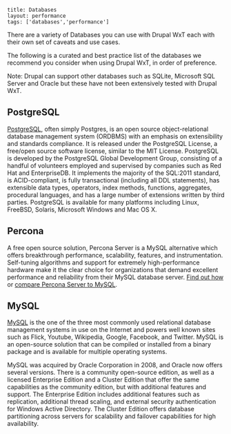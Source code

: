 ```
title: Databases
layout: performance
tags: ['databases','performance']
```

There are a variety of Databases you can use with Drupal WxT each with their own set of caveats and use cases.

The following is a curated and best practice list of the databases we recommend you consider when using Drupal WxT, in order of preference.

Note: Drupal can support other databases such as SQLite, Microsoft SQL Server and Oracle but these have not been extensively tested with Drupal WxT.

## PostgreSQL

[PostgreSQL][postgresql], often simply Postgres, is an open source object-relational database management system (ORDBMS) with an emphasis on extensibility and standards compliance. It is released under the PostgreSQL License, a free/open source software license, similar to the MIT License. PostgreSQL is developed by the PostgreSQL Global Development Group, consisting of a handful of volunteers employed and supervised by companies such as Red Hat and EnterpriseDB. It implements the majority of the SQL:2011 standard, is ACID-compliant, is fully transactional (including all DDL statements), has extensible data types, operators, index methods, functions, aggregates, procedural languages, and has a large number of extensions written by third parties. PostgreSQL is available for many platforms including Linux, FreeBSD, Solaris, Microsoft Windows and Mac OS X.

## Percona

A free open source solution, Percona Server is a MySQL alternative which offers breakthrough performance, scalability, features, and instrumentation. Self-tuning algorithms and support for extremely high-performance hardware make it the clear choice for organizations that demand excellent performance and reliability from their MySQL database server. [Find out how][percona_how] or [compare Percona Server to MySQL][percona_compare].

## MySQL

[MySQL][mysql] is the one of the three most commonly used relational database management systems in use on the Internet and powers well known sites such as Flick, Youtube, Wikipedia, Google, Facebook, and Twitter. MySQL is an open-source solution that can be compiled or installed from a binary package and is available for multiple operating systems.

MySQL was acquired by Oracle Corporation in 2008, and Oracle now offers several versions. There is a community open-source edition, as well as a licensed Enterprise Edition and a Cluster Edition that offer the same capabilities as the community edition, but with additional features and support. The Enterprise Edition includes additional features such as replication, additional thread scaling, and external security authentication for Windows Active Directory. The Cluster Edition offers database partitioning across servers for scalability and failover capabilities for high availability.

<!-- Links Referenced -->

[percona]:          http://percona.com
[percona_how]:      http://www.percona.com/software/percona-server#find-out-how
[percona_compare]:  http://www.percona.com/software/percona-server/feature-comparison
[postgresql]:       http://postgresql.org
[mysql]:            https://mysql.com
